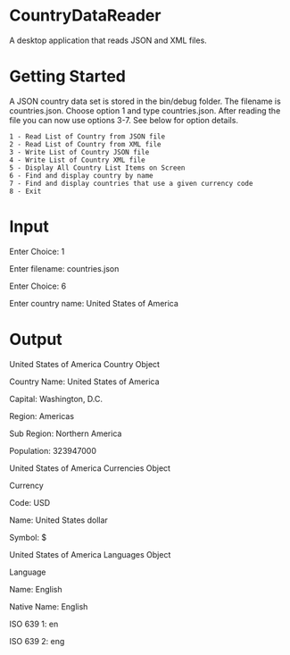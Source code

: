 # CountryDataReader
A desktop application that reads JSON and XML files.

# Getting Started
A JSON country data set is stored in the bin/debug folder. The filename is countries.json. Choose option 1 and type countries.json. After reading the file you can now use options 3-7. See below for option details.

    1 - Read List of Country from JSON file
    2 - Read List of Country from XML file
    3 - Write List of Country JSON file
    4 - Write List of Country XML file
    5 - Display All Country List Items on Screen
    6 - Find and display country by name
    7 - Find and display countries that use a given currency code
    8 - Exit

# Input
Enter Choice: 1

Enter filename: countries.json

Enter Choice: 6

Enter country name: United States of America

# Output
United States of America Country Object


Country Name: United States of America

Capital: Washington, D.C.

Region: Americas

Sub Region: Northern America

Population: 323947000

United States of America Currencies Object


Currency


Code: USD

Name: United States dollar

Symbol: $

United States of America Languages Object

Language


Name: English

Native Name: English

ISO 639 1: en

ISO 639 2: eng
